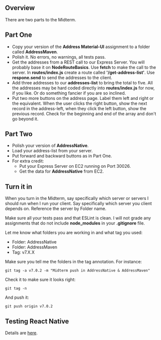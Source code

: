 ## Overview

There are two parts to the Midterm.

## Part One

- Copy your version of the **Address Material-UI** assignment to a folder called **AddressMaven**.
- Polish it. No errors, no warnings, all tests pass.
- Get the addresses from a REST call to our Express Server. You will probably base it on **NodeRouteBasics**. Use **fetch** to make the call to the server. In **routes/index.js** create a route called **'/get-address-list'**. Use **respone.send** to send the addresses to the client.
- Add three addresses to our **addresses-list** to bring the total to five. All the addresses may be hard coded directly into **routes/index.js** for now, if you like. Or do something fancier if you are so inclined.
- Put two more buttons on the address page. Label them left and right or the equivalent. When the user clicks the right button, show the next record in the address-left, when they click the left button, show the previous record. Check for the beginning and end of the array and don't go beyond it.

## Part Two

- Polish your version of **AddressNative**.
- Load your address-list from your server.
- Put forward and backward buttons as in Part One.
- For extra credit:
	- Put your Express Server on EC2 running on Port 30026.
	- Get the data for **AddressNative** from EC2.

## Turn it in

When you turn in the Midterm, say specifically which server or servers I should run when I run your client. Say specifically which server you client depends on. Reference the server by Folder name.

Make sure all your tests pass and that ESLint is clean. I will not grade any assignments that do not include **node_modules** in your **.gitignore** file.


Let me know what folders you are working in and what tag you used:

- Folder: AddressNative
- Folder: AddressMaven
- Tag: v7.X.X

Make sure you tell me the folders in the tag annotation. For instance:

```
git tag -a v7.0.2 -m "Midterm push in AddressNative & AddressMaven"
```

Check it to make sure it looks right:

```
git tag -n
```

And push it:

```
git push origin v7.0.2
```

## Testing React Native

Details are [here][trn].

[trn]: /javascript-guide/JavaScriptReactNative.html
